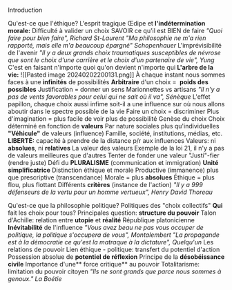 Introduction

Qu'est-ce que l'éthique?
	L'esprit tragique
		Œdipe et **l'indétermination morale:**
			Difficulté à valider un choix
			SAVOIR ce qu'il est BIEN de faire
		_"Quoi faire pour bien faire", Richard St-Laurent
		"Ma philosophie ne m'a rien rapporté, mais elle m'a beaucoup épargné" Schopenhauer_
		L'imprévisibilité de l'avenir
		_"Il y a deux grands choix traumatiques susceptibles de névrose que sont le choix d'une carrière et le choix d'un partenaire de vie", Yung_
		C'est en faisant n'importe quoi qu'on devient n'importe qui
		**L'arbre de la vie:**
![[Pasted image 20240202200131.png]]
			À chaque instant nous sommes faces à une **infinités** de possibilités
			**Arbitraire** d'un choix =  **poids des possibles**
			Justification = donner un sens
			Marionnettes vs artisans
			_"Il n'y a pas de vents favorables pour celui qui ne sait où il va", Sénèque_
			L'effet papillon, chaque choix aussi infime soit-il a une influence sur où nous allons aboutir dans le spectre possible de la vie
			Faire un choix = discriminer
			Plus d'imagination = plus facile de voir plus de possibilité
	Genèse du choix
		Choix déterminé en fonction de **valeurs**
			Par nature sociales plus qu'individuelles
		**"Véhicule"** de valeurs (influence)
			Famille, société, institutions, médias, etc.
		**LIBERTÉ:** capacité à prendre de la distance p/r aux influences
		Valeurs: ni **absolues**, ni **relatives**
	La valeur des valeurs
		Exemple de la loi 21, il n'y a pas de valeurs meilleures que d'autres
		Tenter de fonder une valeur
			"Justi"-fier (rendre juste)
		Défi du **PLURALISME** (communication et immigration)
			**Unité simplificatrice**
		Distinction éthique et morale
			Productive (immanence) plus que prescriptive (transcendance)
			Morale = plus **absolues**
			Éthique = plus flou, plus flottant
		Différents **critères** (instance de l'action)
		_"Il y a 999 défenseurs de la vertu pour un homme vertueux", Henry David Thoreau_

Qu'est-ce que la philosophie politique?
	Politiques des "choix collectifs"
		**Qui** fait les choix pour tous?
	Principales question: **structure du pouvoir**
	Talon d'Achille: relation entre **utopie** et **réalité**
		République platonicienne
	**Inévitabilité** de l'influence
	_"Vous avez beau ne pas vous occuper de politique, la politique s'occupera de vous", Montalembert_
	_"La propagande est à la démocratie ce qu'est la matraque à la dictature", Quelqu'un_
	Les relations de pouvoir
		Lien éthique - politique: transfert du potentiel d'action
			Possession absolue de **potentiel de réflexion**
			Principe de la **désobéissance civile**
		Importance d'une** force critique** au pouvoir
		Totalitarisme: limitation du pouvoir citoyen
		_"Ils ne sont grands que parce nous sommes à genoux." La Boétie_